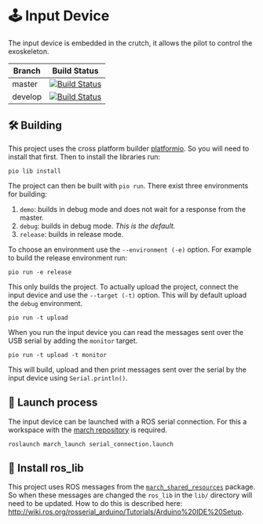 # 🕹️ Input Device
The input device is embedded in the crutch, it allows the pilot to control the exoskeleton.

| Branch | Build Status |
| ------ |:------------:|
| master | [![Build Status](https://api.travis-ci.com/project-march/input-device.svg?branch=master)](https://travis-ci.com/project-march/input-device) |
| develop | [![Build Status](https://api.travis-ci.com/project-march/input-device.svg?branch=develop)](https://travis-ci.com/project-march/input-device) |

## 🛠️ Building
This project uses the cross platform builder [platformio](https://docs.platformio.org/en/latest/what-is-platformio.html).
So you will need to install that first.
Then to install the libraries run:

    pio lib install

The project can then be built with `pio run`.
There exist three environments for building:

1. `demo`: builds in debug mode and does not wait for a response from the
   master.
2. `debug`: builds in debug mode. _This is the default._
2. `release`: builds in release mode.

To choose an environment use the `--environment (-e)` option. For example to
build the release environment run:

    pio run -e release

This only builds the project. To actually upload the project, connect the
input device and use the `--target (-t)` option. This will by default upload
the `debug` environment.

    pio run -t upload

When you run the input device you can read the messages sent over the
USB serial by adding the `monitor` target.

    pio run -t upload -t monitor

This will build, upload and then print messages sent over the serial
by the input device using `Serial.println()`.

## 🚀 Launch process
The input device can be launched with a ROS serial connection.
For this a workspace with the [march repository](https://github.com/project-march/march)
is required.

    roslaunch march_launch serial_connection.launch

## 🤖 Install ros_lib
This project uses ROS messages from the [`march_shared_resources`](https://github.com/project-march/march/tree/develop/march_shared_resources) package.
So when these messages are changed the `ros_lib` in the `lib/` directory will need to be updated. How to do this is described here: <http://wiki.ros.org/rosserial_arduino/Tutorials/Arduino%20IDE%20Setup>.
